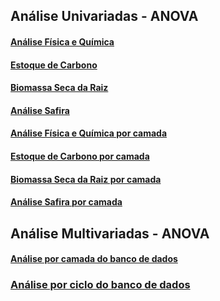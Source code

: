 
<!-- README.md is generated from README.Rmd. Please edit that file -->

## Análise Univariadas - ANOVA

#### [Análise Física e Química](https://arpanosso.github.io/Chris_Zigomar/Docs/anova-fq.html)

#### [Estoque de Carbono](https://arpanosso.github.io/Chris_Zigomar/Docs/anova-estC.html)

#### [Biomassa Seca da Raiz](https://arpanosso.github.io/Chris_Zigomar/Docs/anova-bsr.html)

#### [Análise Safira](https://arpanosso.github.io/Chris_Zigomar/Docs/anova-safira.html)

#### [Análise Física e Química por camada](https://arpanosso.github.io/Chris_Zigomar/Docs/anova-fqpc.html)

#### [Estoque de Carbono por camada](https://arpanosso.github.io/Chris_Zigomar/Docs/anova-estCpc.html)

#### [Biomassa Seca da Raiz por camada](https://arpanosso.github.io/Chris_Zigomar/Docs/anova-bsrpc.html)

#### [Análise Safira por camada](https://arpanosso.github.io/Chris_Zigomar/Docs/anova-safirapc.html)

## Análise Multivariadas - ANOVA

#### [Análise por camada do banco de dados](https://arpanosso.github.io/Chris_Zigomar/Docs/multivariada.html)

### [Análise por ciclo do banco de dados](https://arpanosso.github.io/Chris_Zigomar/Docs/multivariada_ciclo.html)
